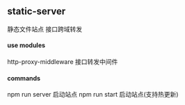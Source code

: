 ## static-server

静态文件站点
接口跨域转发 

#### use modules

http-proxy-middleware  接口转发中间件


#### commands
npm run server 启动站点
npm run start  启动站点(支持热更新)
